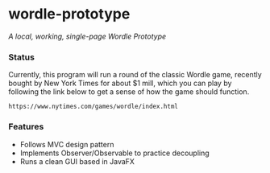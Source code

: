 # wordle-prototype

_A local, working, single-page Wordle Prototype_

### Status

Currently, this program will run a round of the classic Wordle
game, recently bought by New York Times for about $1 mill, which
you can play by following the link below to get a sense of how
the game should function.

```
https://www.nytimes.com/games/wordle/index.html
```

### Features
- Follows MVC design pattern
- Implements Observer/Observable to practice decoupling
- Runs a clean GUI based in JavaFX

